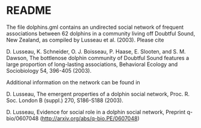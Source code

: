 # README

The file dolphins.gml contains an undirected social network of frequent
associations between 62 dolphins in a community living off Doubtful Sound,
New Zealand, as compiled by Lusseau et al. (2003).  Please cite

  D. Lusseau, K. Schneider, O. J. Boisseau, P. Haase, E. Slooten, and
  S. M. Dawson, The bottlenose dolphin community of Doubtful Sound features
  a large proportion of long-lasting associations, Behavioral Ecology and
  Sociobiology 54, 396-405 (2003).

Additional information on the network can be found in

  D. Lusseau, The emergent properties of a dolphin social network,
  Proc. R. Soc. London B (suppl.) 270, S186-S188 (2003).

  D. Lusseau, Evidence for social role in a dolphin social network,
  Preprint q-bio/0607048 (http://arxiv.org/abs/q-bio.PE/0607048)


